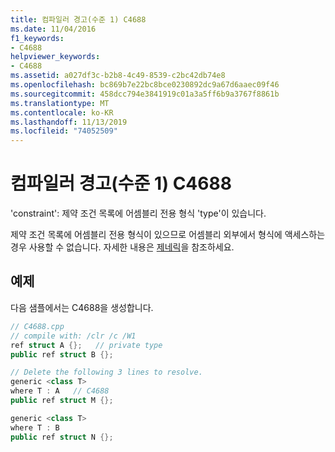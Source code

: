 ```yaml
---
title: 컴파일러 경고(수준 1) C4688
ms.date: 11/04/2016
f1_keywords:
- C4688
helpviewer_keywords:
- C4688
ms.assetid: a027df3c-b2b8-4c49-8539-c2bc42db74e8
ms.openlocfilehash: bc869b7e22bc8bce0230892dc9a67d6aaec09f46
ms.sourcegitcommit: 458dcc794e3841919c01a3a5ff6b9a3767f8861b
ms.translationtype: MT
ms.contentlocale: ko-KR
ms.lasthandoff: 11/13/2019
ms.locfileid: "74052509"
---
```

# <a name="compiler-warning-level-1-c4688"></a>컴파일러 경고(수준 1) C4688

'constraint': 제약 조건 목록에 어셈블리 전용 형식 'type'이 있습니다.

제약 조건 목록에 어셈블리 전용 형식이 있으므로 어셈블리 외부에서 형식에 액세스하는 경우 사용할 수 없습니다. 자세한 내용은 [제네릭](../../extensions/generics-cpp-component-extensions.md)을 참조하세요.

## <a name="example"></a>예제

다음 샘플에서는 C4688을 생성합니다.

```cpp
// C4688.cpp
// compile with: /clr /c /W1
ref struct A {};   // private type
public ref struct B {};

// Delete the following 3 lines to resolve.
generic <class T>
where T : A   // C4688
public ref struct M {};

generic <class T>
where T : B
public ref struct N {};
```